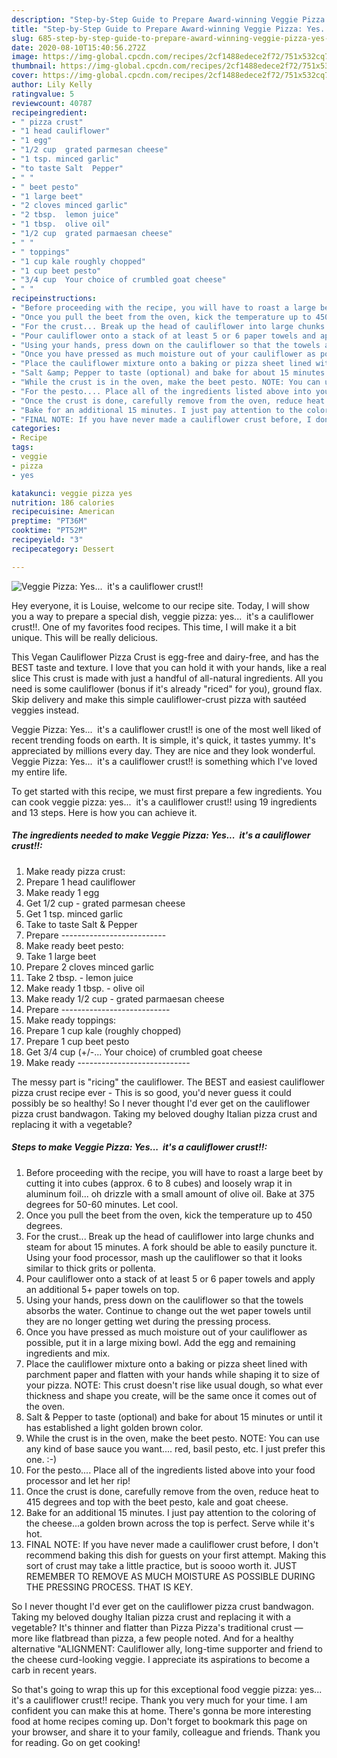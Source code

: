 ```yaml
---
description: "Step-by-Step Guide to Prepare Award-winning Veggie Pizza: Yes...  it&amp;#39;s a cauliflower crust!!"
title: "Step-by-Step Guide to Prepare Award-winning Veggie Pizza: Yes...  it&amp;#39;s a cauliflower crust!!"
slug: 685-step-by-step-guide-to-prepare-award-winning-veggie-pizza-yes-it-and-39-s-a-cauliflower-crust
date: 2020-08-10T15:40:56.272Z
image: https://img-global.cpcdn.com/recipes/2cf1488edece2f72/751x532cq70/veggie-pizza-yes-its-a-cauliflower-crust-recipe-main-photo.jpg
thumbnail: https://img-global.cpcdn.com/recipes/2cf1488edece2f72/751x532cq70/veggie-pizza-yes-its-a-cauliflower-crust-recipe-main-photo.jpg
cover: https://img-global.cpcdn.com/recipes/2cf1488edece2f72/751x532cq70/veggie-pizza-yes-its-a-cauliflower-crust-recipe-main-photo.jpg
author: Lily Kelly
ratingvalue: 5
reviewcount: 40787
recipeingredient:
- " pizza crust"
- "1 head cauliflower"
- "1 egg"
- "1/2 cup  grated parmesan cheese"
- "1 tsp. minced garlic"
- "to taste Salt  Pepper"
- " "
- " beet pesto"
- "1 large beet"
- "2 cloves minced garlic"
- "2 tbsp.  lemon juice"
- "1 tbsp.  olive oil"
- "1/2 cup  grated parmaesan cheese"
- " "
- " toppings"
- "1 cup kale roughly chopped"
- "1 cup beet pesto"
- "3/4 cup  Your choice of crumbled goat cheese"
- " "
recipeinstructions:
- "Before proceeding with the recipe, you will have to roast a large beet by cutting it into cubes (approx. 6 to 8 cubes) and loosely wrap it in aluminum foil... oh drizzle with a small amount of olive oil. Bake at 375 degrees for 50-60 minutes. Let cool."
- "Once you pull the beet from the oven, kick the temperature up to 450 degrees."
- "For the crust... Break up the head of cauliflower into large chunks and steam for about 15 minutes. A fork should be able to easily puncture it. Using your food processor, mash up the cauliflower so that it looks similar to thick grits or pollenta."
- "Pour cauliflower onto a stack of at least 5 or 6 paper towels and apply an additional 5+ paper towels on top."
- "Using your hands, press down on the cauliflower so that the towels absorbs the water. Continue to change out the wet paper towels until they are no longer getting wet during the pressing process."
- "Once you have pressed as much moisture out of your cauliflower as possible, put it in a large mixing bowl. Add the egg and remaining ingredients and mix."
- "Place the cauliflower mixture onto a baking or pizza sheet lined with parchment paper and flatten with your hands while shaping it to size of your pizza. NOTE: This crust doesn&#39;t rise like usual dough, so what ever thickness and shape you create, will be the same once it comes out of the oven."
- "Salt &amp; Pepper to taste (optional) and bake for about 15 minutes or until it has established a light golden brown color."
- "While the crust is in the oven, make the beet pesto. NOTE: You can use any kind of base sauce you want.... red, basil pesto, etc. I just prefer this one. :-)"
- "For the pesto.... Place all of the ingredients listed above into your food processor and let her rip!"
- "Once the crust is done, carefully remove from the oven, reduce heat to 415 degrees and top with the beet pesto, kale and goat cheese."
- "Bake for an additional 15 minutes. I just pay attention to the coloring of the cheese...a golden brown across the top is perfect. Serve while it&#39;s hot."
- "FINAL NOTE: If you have never made a cauliflower crust before, I don&#39;t recommend baking this dish for guests on your first attempt. Making this sort of crust may take a little practice, but is soooo worth it. JUST REMEMBER TO REMOVE AS MUCH MOISTURE AS POSSIBLE DURING THE PRESSING PROCESS. THAT IS KEY."
categories:
- Recipe
tags:
- veggie
- pizza
- yes

katakunci: veggie pizza yes 
nutrition: 186 calories
recipecuisine: American
preptime: "PT36M"
cooktime: "PT52M"
recipeyield: "3"
recipecategory: Dessert

---
```



![Veggie Pizza: Yes...  it&#39;s a cauliflower crust!!](https://img-global.cpcdn.com/recipes/2cf1488edece2f72/751x532cq70/veggie-pizza-yes-its-a-cauliflower-crust-recipe-main-photo.jpg)

Hey everyone, it is Louise, welcome to our recipe site. Today, I will show you a way to prepare a special dish, veggie pizza: yes...  it&#39;s a cauliflower crust!!. One of my favorites food recipes. This time, I will make it a bit unique. This will be really delicious.

This Vegan Cauliflower Pizza Crust is egg-free and dairy-free, and has the BEST taste and texture. I love that you can hold it with your hands, like a real slice This crust is made with just a handful of all-natural ingredients. All you need is some cauliflower (bonus if it&#39;s already &#34;riced&#34; for you), ground flax. Skip delivery and make this simple cauliflower-crust pizza with sautéed veggies instead.

Veggie Pizza: Yes...  it&#39;s a cauliflower crust!! is one of the most well liked of recent trending foods on earth. It is simple, it's quick, it tastes yummy. It's appreciated by millions every day. They are nice and they look wonderful. Veggie Pizza: Yes...  it&#39;s a cauliflower crust!! is something which I've loved my entire life.


To get started with this recipe, we must first prepare a few ingredients. You can cook veggie pizza: yes...  it&#39;s a cauliflower crust!! using 19 ingredients and 13 steps. Here is how you can achieve it.

<!--inarticleads1-->

##### The ingredients needed to make Veggie Pizza: Yes...  it&#39;s a cauliflower crust!!:

1. Make ready  pizza crust:
1. Prepare 1 head cauliflower
1. Make ready 1 egg
1. Get 1/2 cup - grated parmesan cheese
1. Get 1 tsp. minced garlic
1. Take to taste Salt &amp; Pepper
1. Prepare  --------------------------
1. Make ready  beet pesto:
1. Take 1 large beet
1. Prepare 2 cloves minced garlic
1. Take 2 tbsp. - lemon juice
1. Make ready 1 tbsp. - olive oil
1. Make ready 1/2 cup - grated parmaesan cheese
1. Prepare  ---------------------------
1. Make ready  toppings:
1. Prepare 1 cup kale (roughly chopped)
1. Prepare 1 cup beet pesto
1. Get 3/4 cup (+/-... Your choice) of crumbled goat cheese
1. Make ready  ----------------------------


The messy part is &#34;ricing&#34; the cauliflower. The BEST and easiest cauliflower pizza crust recipe ever - This is so good, you&#39;d never guess it could possibly be so healthy! So I never thought I&#39;d ever get on the cauliflower pizza crust bandwagon. Taking my beloved doughy Italian pizza crust and replacing it with a vegetable? 

<!--inarticleads2-->

##### Steps to make Veggie Pizza: Yes...  it&#39;s a cauliflower crust!!:

1. Before proceeding with the recipe, you will have to roast a large beet by cutting it into cubes (approx. 6 to 8 cubes) and loosely wrap it in aluminum foil... oh drizzle with a small amount of olive oil. Bake at 375 degrees for 50-60 minutes. Let cool.
1. Once you pull the beet from the oven, kick the temperature up to 450 degrees.
1. For the crust... Break up the head of cauliflower into large chunks and steam for about 15 minutes. A fork should be able to easily puncture it. Using your food processor, mash up the cauliflower so that it looks similar to thick grits or pollenta.
1. Pour cauliflower onto a stack of at least 5 or 6 paper towels and apply an additional 5+ paper towels on top.
1. Using your hands, press down on the cauliflower so that the towels absorbs the water. Continue to change out the wet paper towels until they are no longer getting wet during the pressing process.
1. Once you have pressed as much moisture out of your cauliflower as possible, put it in a large mixing bowl. Add the egg and remaining ingredients and mix.
1. Place the cauliflower mixture onto a baking or pizza sheet lined with parchment paper and flatten with your hands while shaping it to size of your pizza. NOTE: This crust doesn&#39;t rise like usual dough, so what ever thickness and shape you create, will be the same once it comes out of the oven.
1. Salt &amp; Pepper to taste (optional) and bake for about 15 minutes or until it has established a light golden brown color.
1. While the crust is in the oven, make the beet pesto. NOTE: You can use any kind of base sauce you want.... red, basil pesto, etc. I just prefer this one. :-)
1. For the pesto.... Place all of the ingredients listed above into your food processor and let her rip!
1. Once the crust is done, carefully remove from the oven, reduce heat to 415 degrees and top with the beet pesto, kale and goat cheese.
1. Bake for an additional 15 minutes. I just pay attention to the coloring of the cheese...a golden brown across the top is perfect. Serve while it&#39;s hot.
1. FINAL NOTE: If you have never made a cauliflower crust before, I don&#39;t recommend baking this dish for guests on your first attempt. Making this sort of crust may take a little practice, but is soooo worth it. JUST REMEMBER TO REMOVE AS MUCH MOISTURE AS POSSIBLE DURING THE PRESSING PROCESS. THAT IS KEY.


So I never thought I&#39;d ever get on the cauliflower pizza crust bandwagon. Taking my beloved doughy Italian pizza crust and replacing it with a vegetable? It&#39;s thinner and flatter than Pizza Pizza&#39;s traditional crust — more like flatbread than pizza, a few people noted. And for a healthy alternative &#34;ALIGNMENT: Cauliflower ally, long-time supporter and friend to the cheese curd-looking veggie. I appreciate its aspirations to become a carb in recent years. 

So that's going to wrap this up for this exceptional food veggie pizza: yes...  it&#39;s a cauliflower crust!! recipe. Thank you very much for your time. I am confident you can make this at home. There's gonna be more interesting food at home recipes coming up. Don't forget to bookmark this page on your browser, and share it to your family, colleague and friends. Thank you for reading. Go on get cooking!
